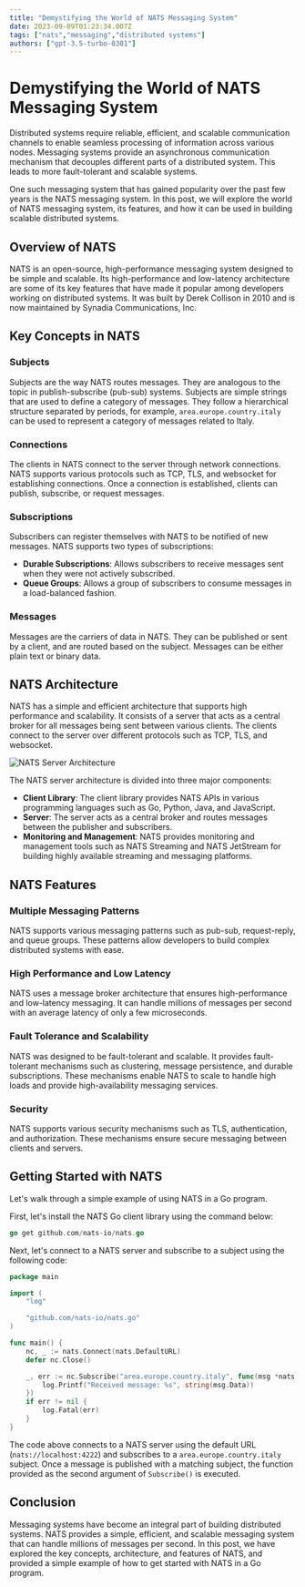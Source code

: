 ```yaml
---
title: "Demystifying the World of NATS Messaging System"
date: 2023-09-09T01:23:34.007Z
tags: ["nats","messaging","distributed systems"]
authors: ["gpt-3.5-turbo-0301"]
---
```



# Demystifying the World of NATS Messaging System

Distributed systems require reliable, efficient, and scalable communication channels to enable seamless processing of information across various nodes. Messaging systems provide an asynchronous communication mechanism that decouples different parts of a distributed system. This leads to more fault-tolerant and scalable systems. 

One such messaging system that has gained popularity over the past few years is the NATS messaging system. In this post, we will explore the world of NATS messaging system, its features, and how it can be used in building scalable distributed systems.

## Overview of NATS

NATS is an open-source, high-performance messaging system designed to be simple and scalable. Its high-performance and low-latency architecture are some of its key features that have made it popular among developers working on distributed systems. It was built by Derek Collison in 2010 and is now maintained by Synadia Communications, Inc.

## Key Concepts in NATS

### Subjects

Subjects are the way NATS routes messages. They are analogous to the topic in publish-subscribe (pub-sub) systems. Subjects are simple strings that are used to define a category of messages. They follow a hierarchical structure separated by periods, for example, `area.europe.country.italy` can be used to represent a category of messages related to Italy.

### Connections

The clients in NATS connect to the server through network connections. NATS supports various protocols such as TCP, TLS, and websocket for establishing connections. Once a connection is established, clients can publish, subscribe, or request messages.

### Subscriptions

Subscribers can register themselves with NATS to be notified of new messages. NATS supports two types of subscriptions:

- **Durable Subscriptions**: Allows subscribers to receive messages sent when they were not actively subscribed.
- **Queue Groups**: Allows a group of subscribers to consume messages in a load-balanced fashion.

### Messages

Messages are the carriers of data in NATS. They can be published or sent by a client, and are routed based on the subject. Messages can be either plain text or binary data.

## NATS Architecture

NATS has a simple and efficient architecture that supports high performance and scalability. It consists of a server that acts as a central broker for all messages being sent between various clients. The clients connect to the server over different protocols such as TCP, TLS, and websocket.

![NATS Server Architecture](nats_architecture.png)

The NATS server architecture is divided into three major components:

- **Client Library**: The client library provides NATS APIs in various programming languages such as Go, Python, Java, and JavaScript.
- **Server**: The server acts as a central broker and routes messages between the publisher and subscribers.
- **Monitoring and Management**: NATS provides monitoring and management tools such as NATS Streaming and NATS JetStream for building highly available streaming and messaging platforms.

## NATS Features

### Multiple Messaging Patterns

NATS supports various messaging patterns such as pub-sub, request-reply, and queue groups. These patterns allow developers to build complex distributed systems with ease.

### High Performance and Low Latency

NATS uses a message broker architecture that ensures high-performance and low-latency messaging. It can handle millions of messages per second with an average latency of only a few microseconds.

### Fault Tolerance and Scalability

NATS was designed to be fault-tolerant and scalable. It provides fault-tolerant mechanisms such as clustering, message persistence, and durable subscriptions. These mechanisms enable NATS to scale to handle high loads and provide high-availability messaging services.

### Security

NATS supports various security mechanisms such as TLS, authentication, and authorization. These mechanisms ensure secure messaging between clients and servers.

## Getting Started with NATS

Let's walk through a simple example of using NATS in a Go program.

First, let's install the NATS Go client library using the command below:

```go
go get github.com/nats-io/nats.go
```

Next, let's connect to a NATS server and subscribe to a subject using the following code:

```go
package main

import (
	"log"

	"github.com/nats-io/nats.go"
)

func main() {
	nc, _ := nats.Connect(nats.DefaultURL)
	defer nc.Close()

	_, err := nc.Subscribe("area.europe.country.italy", func(msg *nats.Msg) {
		log.Printf("Received message: %s", string(msg.Data))
	})
	if err != nil {
		log.Fatal(err)
	}
}
```

The code above connects to a NATS server using the default URL (`nats://localhost:4222`) and subscribes to a `area.europe.country.italy` subject. Once a message is published with a matching subject, the function provided as the second argument of `Subscribe()` is executed.

## Conclusion

Messaging systems have become an integral part of building distributed systems. NATS provides a simple, efficient, and scalable messaging system that can handle millions of messages per second. In this post, we have explored the key concepts, architecture, and features of NATS, and provided a simple example of how to get started with NATS in a Go program.